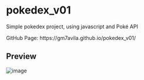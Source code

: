 # pokedex_v01
<p> Simple pokedex project, using javascript and Poké API </p>
<p>GitHub Page: https://gm7avila.github.io/pokedex_v01/</p>

## Preview
![image](https://user-images.githubusercontent.com/94200845/200139643-6aef2b3f-e2a8-4947-b7b7-81c7efb034e7.png)

